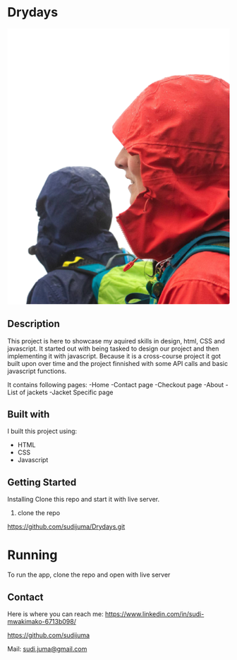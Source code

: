 # Drydays
![image](https://github.com/sudijuma/Drydays/blob/main/images/herobannerxl.png)

## Description
This project is here to showcase my aquired skills in design, html, CSS and javascript. It started out with being tasked to design
our project and then implementing it with javascript. Because it is a cross-course project it got built upon over time and the project finnished with some API calls and basic javascript functions.

It contains following pages:
-Home
-Contact page
-Checkout page
-About
-List of jackets
-Jacket Specific page



## Built with
I built this project using:
- HTML
- CSS
- Javascript

## Getting Started
Installing
Clone this repo and start it with live server.
1. clone the repo

https://github.com/sudijuma/Drydays.git

# Running
To run the app, clone the repo and open with live server

## Contact

Here is where you can reach me:
https://www.linkedin.com/in/sudi-mwakimako-6713b098/

https://github.com/sudijuma

Mail:
sudi.juma@gmail.com



